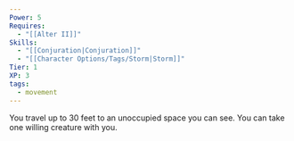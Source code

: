 ```yaml
---
Power: 5
Requires:
  - "[[Alter II]]"
Skills:
  - "[[Conjuration|Conjuration]]"
  - "[[Character Options/Tags/Storm|Storm]]"
Tier: 1
XP: 3
tags:
  - movement
---
```


You travel up to 30 feet to an unoccupied space you can see. You can take one willing creature with you.